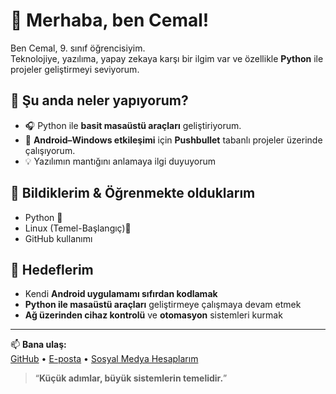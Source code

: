 # 👋 Merhaba, ben Cemal!

Ben Cemal, 9. sınıf öğrencisiyim.  
Teknolojiye, yazılıma, yapay zekaya karşı bir ilgim var ve özellikle **Python** ile projeler geliştirmeyi seviyorum.  

## 🚀 Şu anda neler yapıyorum?
- 🎧 Python ile **basit masaüstü araçları** geliştiriyorum.  
- 📱 **Android–Windows etkileşimi** için **Pushbullet** tabanlı projeler üzerinde çalışıyorum.
- 💡 Yazılımın mantığını anlamaya ilgi duyuyorum  

## 🧠 Bildiklerim & Öğrenmekte olduklarım
- Python 🐍   
- Linux (Temel-Başlangıç)🧰  
- GitHub kullanımı   

## 🎯 Hedeflerim
- Kendi **Android uygulamamı sıfırdan kodlamak**  
- **Python ile masaüstü araçları** geliştirmeye çalışmaya devam etmek 
- **Ağ üzerinden cihaz kontrolü** ve **otomasyon** sistemleri kurmak  

---

📫 **Bana ulaş:**  
[GitHub](https://github.com/cemal201138) • [E-posta](mailto:evlicemal38@gmail.com) • [Sosyal Medya Hesaplarım](https://linktr.ee/CemalEvli)


> “**Küçük adımlar, büyük sistemlerin temelidir.**”

